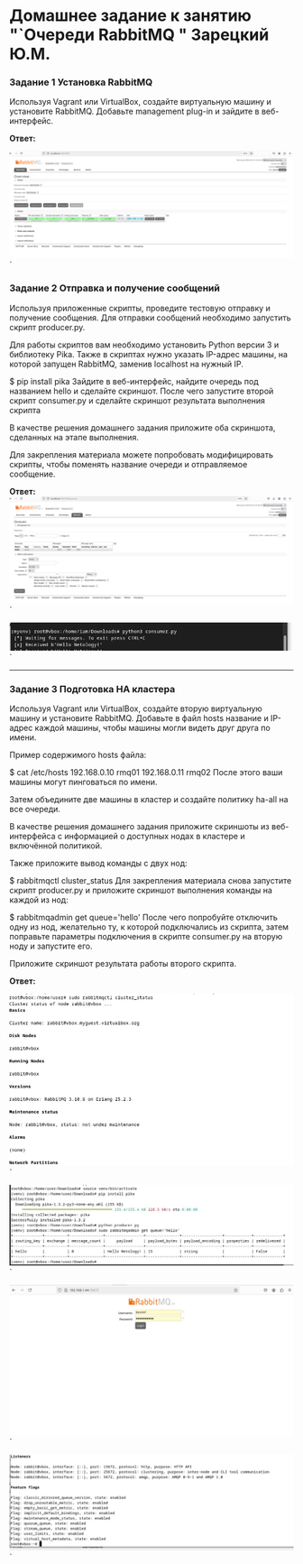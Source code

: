 # Домашнее задание к занятию "`Очереди RabbitMQ " Зарецкий Ю.М.



### Задание 1 Установка RabbitMQ
Используя Vagrant или VirtualBox, создайте виртуальную машину и установите RabbitMQ. Добавьте management plug-in и зайдите в веб-интерфейс.

**Ответ:**

![Задание 1](https://github.com/daroutine/RabbitMQ/blob/main/1a.png)`


### Задание 2 Отправка и получение сообщений

Используя приложенные скрипты, проведите тестовую отправку и получение сообщения. Для отправки сообщений необходимо запустить скрипт producer.py.

Для работы скриптов вам необходимо установить Python версии 3 и библиотеку Pika. Также в скриптах нужно указать IP-адрес машины, на которой запущен RabbitMQ, заменив localhost на нужный IP.

$ pip install pika
Зайдите в веб-интерфейс, найдите очередь под названием hello и сделайте скриншот. После чего запустите второй скрипт consumer.py и сделайте скриншот результата выполнения скрипта

В качестве решения домашнего задания приложите оба скриншота, сделанных на этапе выполнения.

Для закрепления материала можете попробовать модифицировать скрипты, чтобы поменять название очереди и отправляемое сообщение.

**Ответ:**
![Задание 2](https://github.com/daroutine/RabbitMQ/blob/main/2a.png)`

![Задание 2.2](https://github.com/daroutine/RabbitMQ/blob/main/2b.png)`

---

### Задание 3 Подготовка HA кластера

Используя Vagrant или VirtualBox, создайте вторую виртуальную машину и установите RabbitMQ. Добавьте в файл hosts название и IP-адрес каждой машины, чтобы машины могли видеть друг друга по имени.

Пример содержимого hosts файла:

$ cat /etc/hosts
192.168.0.10 rmq01
192.168.0.11 rmq02
После этого ваши машины могут пинговаться по имени.

Затем объедините две машины в кластер и создайте политику ha-all на все очереди.

В качестве решения домашнего задания приложите скриншоты из веб-интерфейса с информацией о доступных нодах в кластере и включённой политикой.

Также приложите вывод команды с двух нод:

$ rabbitmqctl cluster_status
Для закрепления материала снова запустите скрипт producer.py и приложите скриншот выполнения команды на каждой из нод:

$ rabbitmqadmin get queue='hello'
После чего попробуйте отключить одну из нод, желательно ту, к которой подключались из скрипта, затем поправьте параметры подключения в скрипте consumer.py на вторую ноду и запустите его.

Приложите скриншот результата работы второго скрипта.



**Ответ:**

![Задание 3](https://github.com/daroutine/RabbitMQ/blob/main/3-2-1.jpg)`

![Задание 3.2](https://github.com/daroutine/RabbitMQ/blob/main/3-2-5.jpg)`

![Задание 3.3](https://github.com/daroutine/RabbitMQ/blob/main/3-2-7.jpg)`

![Задание 3.4](https://github.com/daroutine/RabbitMQ/blob/main/3-2-8.jpg)`
